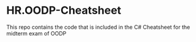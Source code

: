 # HR.OODP-Cheatsheet
This repo contains the code that is included in the C# Cheatsheet for the midterm exam of OODP
